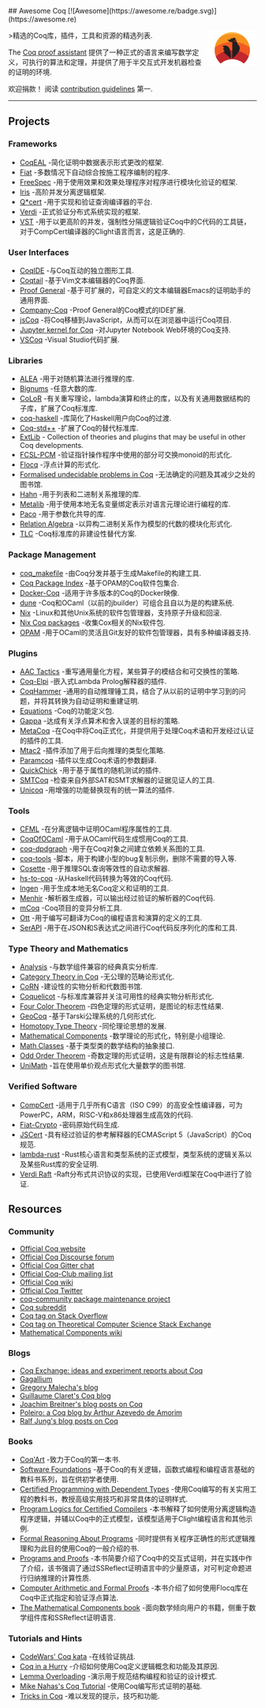 <div class="github-widget" data-repo="coq-community/awesome-coq"></div>
<script async src="https://pagead2.googlesyndication.com/pagead/js/adsbygoogle.js"></script><ins class="adsbygoogle" style="display:block" data-ad-client="ca-pub-6890694312814945" data-ad-slot="5473692530" data-ad-format="auto"  data-full-width-responsive="true"></ins><script>(adsbygoogle = window.adsbygoogle || []).push({});</script>
## Awesome Coq [![Awesome](https://awesome.re/badge.svg)](https://awesome.re)

[<img src="https://raw.githubusercontent.com/coq-community/awesome-coq/master/coq-logo.svg?sanitize=true" align="right" width="100" title="Awesome Coq is a coq-community project">](https://github.com/coq-community/manifesto)

&gt;精选的Coq库，插件，工具和资源的精选列表.

The [Coq proof assistant](https://coq.inria.fr) 提供了一种正式的语言来编写数学定义，可执行的算法和定理，并提供了用于半交互式开发机器检查的证明的环境.

 欢迎捐款！  阅读 [contribution guidelines](https://github.com/coq-community/awesome-coq/blob/master/CONTRIBUTING.md) 第一.



---

## Projects

### Frameworks

- [CoqEAL](https://github.com/CoqEAL/CoqEAL) -简化证明中数据表示形式更改的框架.
- [Fiat](https://github.com/mit-plv/fiat) -多数情况下自动综合按施工程序编制的程序.
- [FreeSpec](https://github.com/ANSSI-FR/FreeSpec) -用于使用效果和效果处理程序对程序进行模块化验证的框架.
- [Iris](https://iris-project.org) -高阶并发分离逻辑框架.
- [Q\*cert](https://querycert.github.io) -用于实现和验证查询编译器的平台.
- [Verdi](https://github.com/uwplse/verdi) -正式验证分布式系统实现的框架.
- [VST](https://vst.cs.princeton.edu) -用于以更高阶的并发，强制性分隔逻辑验证Coq中的C代码的工具链，对于CompCert编译器的Clight语言而言，这是正确的.

### User Interfaces

- [CoqIDE](https://coq.inria.fr/refman/practical-tools/coqide.html) -与Coq互动的独立图形工具.
- [Coqtail](https://github.com/whonore/Coqtail) -基于Vim文本编辑器的Coq界面.
- [Proof General](https://proofgeneral.github.io) -基于可扩展的，可自定义的文本编辑器Emacs的证明助手的通用界面.
- [Company-Coq](https://github.com/cpitclaudel/company-coq) -Proof General的Coq模式的IDE扩展.
- [jsCoq](https://github.com/ejgallego/jscoq) -将Coq移植到JavaScript，从而可以在浏览器中运行Coq项目.
- [Jupyter kernel for Coq](https://github.com/EugeneLoy/coq_jupyter) -对Jupyter Notebook Web环境的Coq支持.
- [VSCoq](https://github.com/coq-community/vscoq) -Visual Studio代码扩展.

### Libraries

- [ALEA](https://github.com/coq-community/alea) -用于对随机算法进行推理的库.
- [Bignums](https://github.com/coq/bignums) -任意大数的库.
- [CoLoR](http://color.inria.fr) -有关重写理论，lambda演算和终止的库，以及有关通用数据结构的子库，扩展了Coq标准库.
- [coq-haskell](https://github.com/jwiegley/coq-haskell) -库简化了Haskell用户向Coq的过渡.
- [Coq-std++](https://gitlab.mpi-sws.org/iris/stdpp) -扩展了Coq的替代标准库.
- [ExtLib](https://github.com/coq-community/coq-ext-lib) - Collection of theories and plugins that may be useful in other Coq developments.
- [FCSL-PCM](https://github.com/imdea-software/fcsl-pcm) -验证指针操作程序中使用的部分可交换monoid的形式化.
- [Flocq](http://flocq.gforge.inria.fr) -浮点计算的形式化.
- [Formalised undecidable problems in Coq](https://github.com/uds-psl/coq-library-undecidability) -无法确定的问题及其减少之处的图书馆.
- [Hahn](https://github.com/vafeiadis/hahn) -用于列表和二进制关系推理的库.
- [Metalib](https://github.com/plclub/metalib) -用于使用本地无名变量绑定表示对语言元理论进行编程的库.
- [Paco](http://plv.mpi-sws.org/paco/) -用于参数化共导的库.
- [Relation Algebra](https://github.com/damien-pous/relation-algebra) -以异构二进制关系作为模型的代数的模块化形式化.
- [TLC](http://www.chargueraud.org/softs/tlc/) -Coq标准库的非建设性替代方案.

### Package Management

- [coq_makefile](https://coq.inria.fr/refman/practical-tools/utilities.html) -由Coq分发并基于生成Makefile的构建工具.
- [Coq Package Index](https://coq.inria.fr/packages.html) -基于OPAM的Coq软件包集合.
- [Docker-Coq](https://github.com/coq-community/docker-coq) -适用于许多版本的Coq的Docker映像.
- [dune](https://github.com/ocaml/dune) -Coq和OCaml（以前的jbuilder）可组合且自以为是的构建系统.
- [Nix](https://nixos.org/nix/) -Linux和其他Unix系统的软件包管理器，支持原子升级和回滚.
- [Nix Coq packages](https://nixos.org/nixos/packages.html?channel=nixpkgs-unstable&query=coqPackages) -收集Cox相关的Nix软件包.
- [OPAM](https://opam.ocaml.org) -用于OCaml的灵活且Git友好的软件包管理器，具有多种编译器支持.

### Plugins

- [AAC Tactics](https://github.com/coq-community/aac-tactics) -重写通用量化方程，某些算子的模结合和可交换性的策略.
- [Coq-Elpi](https://github.com/LPCIC/coq-elpi) -嵌入式Lambda Prolog解释器的插件.
- [CoqHammer](https://github.com/lukaszcz/coqhammer) -通用的自动推理锤工具，结合了从以前的证明中学习到的问题，并将其转换为自动证明和重建证明.
- [Equations](https://github.com/mattam82/Coq-Equations) -Coq的功能定义包.
- [Gappa](https://gitlab.inria.fr/gappa/coq) -达成有关浮点算术和舍入误差的目标的策略.
- [MetaCoq](https://github.com/MetaCoq/metacoq) -在Coq中将Coq正式化，并提供用于处理Coq术语和开发经过认证的插件的工具.
- [Mtac2](https://github.com/Mtac2/Mtac2) -插件添加了用于后向推理的类型化策略.
- [Paramcoq](https://github.com/coq-community/paramcoq) -插件以生成Coq术语的参数翻译.
- [QuickChick](https://github.com/QuickChick/QuickChick) -用于基于属性的随机测试的插件.
- [SMTCoq](https://github.com/smtcoq/smtcoq) -检查来自外部SAT和SMT求解器的证据见证人的工具.
- [Unicoq](https://github.com/unicoq/unicoq) -用增强的功能替换现有的统一算法的插件.

### Tools

- [CFML](https://gitlab.inria.fr/charguer/cfml2) -在分离逻辑中证明OCaml程序属性的工具.
- [CoqOfOCaml](https://github.com/clarus/coq-of-ocaml) -用于从OCaml代码生成惯用Coq的工具.
- [coq-dpdgraph](https://github.com/Karmaki/coq-dpdgraph) -用于在Coq对象之间建立依赖关系图的工具.
- [coq-tools](https://github.com/JasonGross/coq-tools) -脚本，用于构建小型的bug复制示例，删除不需要的导入等.
- [Cosette](https://github.com/uwdb/Cosette) -用于推理SQL查询等效性的自动求解器.
- [hs-to-coq](https://github.com/antalsz/hs-to-coq) -从Haskell代码转换为等效的Coq代码.
- [lngen](https://github.com/plclub/lngen) -用于生成本地无名Coq定义和证明的工具.
- [Menhir](http://gallium.inria.fr/~fpottier/menhir/) -解析器生成器，可以输出经过验证的解析器的Coq代码.
- [mCoq](https://github.com/EngineeringSoftware/mcoq) -Coq项目的变异分析工具.
- [Ott](https://www.cl.cam.ac.uk/~pes20/ott/) -用于编写可翻译为Coq的编程语言和演算的定义的工具.
- [SerAPI](https://github.com/ejgallego/coq-serapi) -用于在JSON和S表达式之间进行Coq代码反序列化的库和工具.

### Type Theory and Mathematics

- [Analysis](https://github.com/math-comp/analysis) -与数学组件兼容的经典真实分析库.
- [Category Theory in Coq](https://github.com/jwiegley/category-theory) -无公理的范畴论形式化.
- [CoRN](https://github.com/coq-community/corn) -建设性的实物分析和代数图书馆.
- [Coquelicot](https://gitlab.inria.fr/coquelicot/coquelicot) -与标准库兼容并关注可用性的经典实物分析形式化.
- [Four Color Theorem](https://github.com/math-comp/fourcolor) -四色定理的形式证明，是图论的标志性结果.
- [GeoCoq](https://github.com/GeoCoq/GeoCoq) -基于Tarski公理系统的几何形式化.
- [Homotopy Type Theory](https://github.com/HoTT/HoTT) -同伦理论思想的发展.
- [Mathematical Components](http://math-comp.github.io) -数学理论的形式化，特别是小组理论.
- [Math Classes](https://github.com/coq-community/math-classes) -基于类型类的数学结构的抽象接口.
- [Odd Order Theorem](https://github.com/math-comp/odd-order) -奇数定理的形式证明，这是有限群论的标志性结果.
- [UniMath](https://github.com/UniMath/UniMath) -旨在使用单价观点形式化大量数学的图书馆.

### Verified Software

- [CompCert](http://compcert.inria.fr) -适用于几乎所有C语言（ISO C99）的高安全性编译器，可为PowerPC，ARM，RISC-V和x86处理器生成高效的代码.
- [Fiat-Crypto](https://github.com/mit-plv/fiat-crypto) -密码原始代码生成.
- [JSCert](https://github.com/jscert/jscert) -具有经过验证的参考解释器的ECMAScript 5（JavaScript）的Coq规范.
- [lambda-rust](https://gitlab.mpi-sws.org/iris/lambda-rust) -Rust核心语言和类型系统的正式模型，类型系统的逻辑关系以及某些Rust库的安全证明.
- [Verdi Raft](https://github.com/uwplse/verdi-raft) -Raft分布式共识协议的实现，已使用Verdi框架在Coq中进行了验证.

## Resources

### Community

- [Official Coq website](https://coq.inria.fr)
- [Official Coq Discourse forum](https://coq.discourse.group)
- [Official Coq Gitter chat](https://gitter.im/coq/coq)
- [Official Coq-Club mailing list](https://sympa.inria.fr/sympa/arc/coq-club)
- [Official Coq wiki](https://github.com/coq/coq/wiki)
- [Official Coq Twitter](https://twitter.com/CoqLang)
- [coq-community package maintenance project](https://github.com/coq-community/manifesto)
- [Coq subreddit](https://www.reddit.com/r/coq/)
- [Coq tag on Stack Overflow](https://stackoverflow.com/questions/tagged/coq)
- [Coq tag on Theoretical Computer Science Stack Exchange](https://cstheory.stackexchange.com/questions/tagged/coq)
- [Mathematical Components wiki](https://github.com/math-comp/math-comp/wiki)

### Blogs

- [Coq Exchange: ideas and experiment reports about Coq](https://project.inria.fr/coqexchange/news/)
- [Gagallium](http://gallium.inria.fr/blog)
- [Gregory Malecha's blog](https://gmalecha.github.io)
- [Guillaume Claret's Coq blog](http://coq-blog.clarus.me)
- [Joachim Breitner's blog posts on Coq](http://www.joachim-breitner.de/blog/tag/Coq)
- [Poleiro: a Coq blog by Arthur Azevedo de Amorim](http://poleiro.info)
- [Ralf Jung's blog posts on Coq](https://www.ralfj.de/blog/categories/coq.html)

### Books

- [Coq'Art](https://www.labri.fr/perso/casteran/CoqArt/) -致力于Coq的第一本书.
- [Software Foundations](https://softwarefoundations.cis.upenn.edu) -基于Coq的有关逻辑，函数式编程和编程语言基础的教科书系列，旨在供初学者使用.
- [Certified Programming with Dependent Types](http://adam.chlipala.net/cpdt/) -使用Coq编写的有关实用工程的教科书，教授高级实用技巧和非常具体的证明样式.
- [Program Logics for Certified Compilers](https://www.cambridge.org/us/academic/subjects/computer-science/programming-languages-and-applied-logic/program-logics-certified-compilers) -本书解释了如何使用分离逻辑构造程序逻辑，并辅以Coq中的正式模型，该模型适用于Clight编程语言和其他示例.
- [Formal Reasoning About Programs](http://adam.chlipala.net/frap/) -同时提供有关程序正确性的形式逻辑推理和为此目的使用Coq的一般介绍的书.
- [Programs and Proofs](https://ilyasergey.net/pnp/) -本书简要介绍了Coq中的交互式证明，并在实践中作了介绍，该书强调了通过SSReflect证明语言中的少量原语，对可判定命题进行归纳推理的计算性质.
- [Computer Arithmetic and Formal Proofs](http://iste.co.uk/book.php?id=1238) -本书介绍了如何使用Flocq库在Coq中正式指定和验证浮点算法.
- [The Mathematical Components book](https://math-comp.github.io/mcb/) -面向数学倾向用户的书籍，侧重于数学组件库和SSReflect证明语言.

### Tutorials and Hints

- [CodeWars' Coq kata](https://www.codewars.com/kata/search/coq) -在线验证挑战.
- [Coq in a Hurry](http://cel.archives-ouvertes.fr/inria-00001173) -介绍如何使用Coq定义逻辑概念和功能及其原因.
- [Lemma Overloading](https://github.com/coq-community/lemma-overloading) -演示用于规范结构编程和验证的设计模式.
- [Mike Nahas's Coq Tutorial](https://mdnahas.github.io/doc/nahas_tutorial.html) -使用Coq编写形式证明的基础.
- [Tricks in Coq](https://github.com/tchajed/coq-tricks) -难以发现的提示，技巧和功能.
